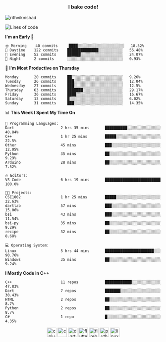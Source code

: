 <h3 align="center">I bake code!</h3>

<p align="left"> <img src="https://komarev.com/ghpvc/?username=rithviknishad" alt="rithviknishad" /> </p>

<!--START_SECTION:waka-->
![Lines of code](https://img.shields.io/badge/From%20Hello%20World%20I%27ve%20Written-693568%20lines%20of%20code-blue)

**I'm an Early 🐤** 

```text
🌞 Morning    40 commits     ████░░░░░░░░░░░░░░░░░░░░░   18.52% 
🌆 Daytime    122 commits    ██████████████░░░░░░░░░░░   56.48% 
🌃 Evening    52 commits     ██████░░░░░░░░░░░░░░░░░░░   24.07% 
🌙 Night      2 commits      ░░░░░░░░░░░░░░░░░░░░░░░░░   0.93%

```
📅 **I'm Most Productive on Thursday** 

```text
Monday       20 commits     ██░░░░░░░░░░░░░░░░░░░░░░░   9.26% 
Tuesday      26 commits     ███░░░░░░░░░░░░░░░░░░░░░░   12.04% 
Wednesday    27 commits     ███░░░░░░░░░░░░░░░░░░░░░░   12.5% 
Thursday     63 commits     ███████░░░░░░░░░░░░░░░░░░   29.17% 
Friday       36 commits     ████░░░░░░░░░░░░░░░░░░░░░   16.67% 
Saturday     13 commits     █░░░░░░░░░░░░░░░░░░░░░░░░   6.02% 
Sunday       31 commits     ███░░░░░░░░░░░░░░░░░░░░░░   14.35%

```


📊 **This Week I Spent My Time On** 

```text
💬 Programming Languages: 
Dart                     2 hrs 35 mins       ██████████░░░░░░░░░░░░░░░   40.84% 
C++                      1 hr 25 mins        █████░░░░░░░░░░░░░░░░░░░░   22.5% 
Other                    45 mins             ███░░░░░░░░░░░░░░░░░░░░░░   12.05% 
Python                   35 mins             ██░░░░░░░░░░░░░░░░░░░░░░░   9.29% 
Arduino                  28 mins             ██░░░░░░░░░░░░░░░░░░░░░░░   7.52%

🔥 Editors: 
VS Code                  6 hrs 19 mins       █████████████████████████   100.0%

🐱‍💻 Projects: 
CSE1002                  1 hr 25 mins        █████░░░░░░░░░░░░░░░░░░░░   22.63% 
dartlab                  57 mins             ███░░░░░░░░░░░░░░░░░░░░░░   15.06% 
bsi                      43 mins             ███░░░░░░░░░░░░░░░░░░░░░░   11.54% 
bsi-py                   35 mins             ██░░░░░░░░░░░░░░░░░░░░░░░   9.29% 
recipe                   32 mins             ██░░░░░░░░░░░░░░░░░░░░░░░   8.68%

💻 Operating System: 
Linux                    5 hrs 44 mins       ██████████████████████░░░   90.76% 
Windows                  35 mins             ██░░░░░░░░░░░░░░░░░░░░░░░   9.24%

```

**I Mostly Code in C++** 

```text
C++                      11 repos            ████████████░░░░░░░░░░░░░   47.83% 
Dart                     7 repos             ███████░░░░░░░░░░░░░░░░░░   30.43% 
HTML                     2 repos             ██░░░░░░░░░░░░░░░░░░░░░░░   8.7% 
Python                   2 repos             ██░░░░░░░░░░░░░░░░░░░░░░░   8.7% 
C#                       1 repo              █░░░░░░░░░░░░░░░░░░░░░░░░   4.35%

```



<!--END_SECTION:waka-->

<p align="center">
  <img src="https://devicons.github.io/devicon/devicon.git/icons/cplusplus/cplusplus-original.svg" alt="cplusplus" width="30" height="30"/>
  <img src="https://devicons.github.io/devicon/devicon.git/icons/c/c-original.svg" alt="c" width="30" height="30"/>
  <img src="https://www.vectorlogo.zone/logos/dartlang/dartlang-icon.svg" alt="dart" width="30" height="30"/>
  <img src="https://www.vectorlogo.zone/logos/flutterio/flutterio-icon.svg" alt="flutter" width="30" height="30"/> 
  <img src="https://www.vectorlogo.zone/logos/firebase/firebase-icon.svg" alt="firebase" width="30" height="30"/> 
  <img src="https://devicons.github.io/devicon/devicon.git/icons/python/python-original.svg" alt="python" width="30" height="30"/> 
  <img src="https://devicons.github.io/devicon/devicon.git/icons/linux/linux-original.svg" alt="linux" width="30" height="30"/> 
</p>
